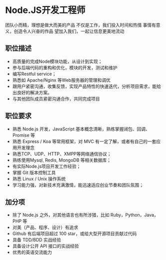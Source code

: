 # Node.JS开发工程师

团队小而精，理想是做大而美的产品
不仅是工作，我们投入时间和热情
事情有意义，创造令人兴奋的作品
望加入我们，一起让信息更美地流动

## 职位描述

- 高质量的完成Node模块功能，从设计到实现；
- 参与后端代码的重构和优化，模块的开发，测试和维护
- 编写Restful service；
- 熟悉如 Apache/Nginx 等Web服务器的管理和调优
- 跟用户紧密沟通，收集反馈，实现产品特性的快速迭代，分析项目需求，能给出良好的解决方案。
- 与其他团队成员紧密沟通合作，共同完成项目

## 职位要求

- 熟悉 Node.js 开发，JavaScript 基本概念清晰，熟练掌握闭包、回调、Promise 等
- 熟悉 Express / Koa 等常用框架，对 MVC 有一定了解，或者有自己的一套应用开发理念
- 熟悉TCP、UDP、HTTP、XMPP等网络通信协议；
- 熟练使用Mysql, Redis, MongoDB 等相关数据库； 
- 有实际Node.js项目开发工作经验；
- 掌握 Git 版本控制工具
- 熟悉 Linux / Unix 操作系统
- 学习能力强，对新技术充满激情，能迅速适应创业节奏和团队氛围；

## 加分项

- 除了 Node.js 之外，对其他语言也有所涉猎，比如 Ruby，Python，Java，PHP 等
- 对美（产品、程序、设计）有追求
- Github 有后端项目超过 100 star，或给大型开源项目贡献过代码
- 具备 TDD/BDD 实战经验
- 具备设计公开 API 接口的实战经验
- 优秀的英语交流能力